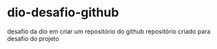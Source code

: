 # dio-desafio-github
desafio da  dio em criar um  repositório do github 
repositório criado para desafio do projeto
